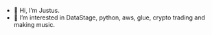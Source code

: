 - 👋 Hi, I’m Justus.
- 👀 I’m interested in DataStage, python, aws, glue, crypto trading and making music.

<!---
jk-fm/jk-fm is a ✨ special ✨ repository because its `README.md` (this file) appears on your GitHub profile.
You can click the Preview link to take a look at your changes.
--->
